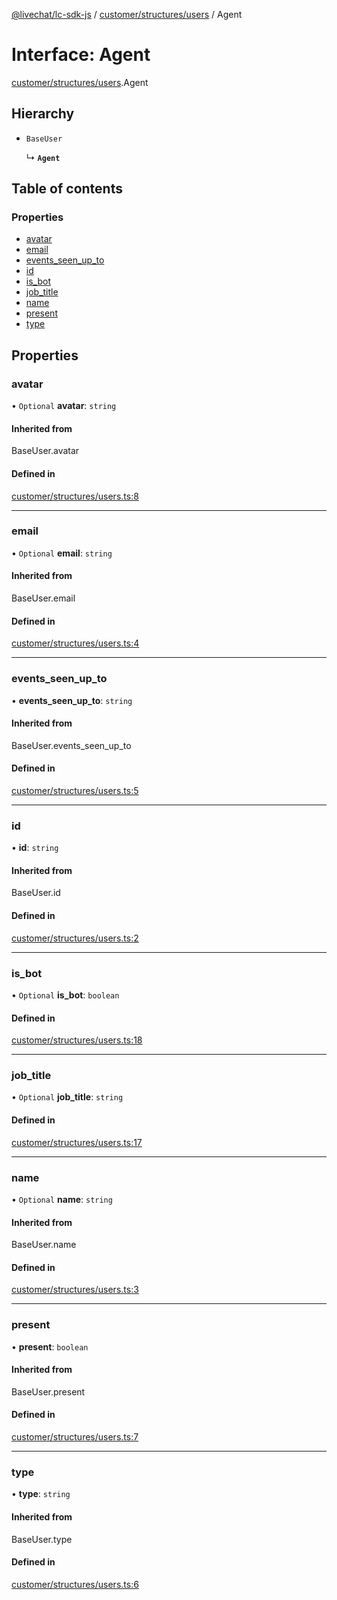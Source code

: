 [@livechat/lc-sdk-js](../README.md) / [customer/structures/users](../modules/customer_structures_users.md) / Agent

# Interface: Agent

[customer/structures/users](../modules/customer_structures_users.md).Agent

## Hierarchy

- `BaseUser`

  ↳ **`Agent`**

## Table of contents

### Properties

- [avatar](customer_structures_users.Agent.md#avatar)
- [email](customer_structures_users.Agent.md#email)
- [events\_seen\_up\_to](customer_structures_users.Agent.md#events_seen_up_to)
- [id](customer_structures_users.Agent.md#id)
- [is\_bot](customer_structures_users.Agent.md#is_bot)
- [job\_title](customer_structures_users.Agent.md#job_title)
- [name](customer_structures_users.Agent.md#name)
- [present](customer_structures_users.Agent.md#present)
- [type](customer_structures_users.Agent.md#type)

## Properties

### avatar

• `Optional` **avatar**: `string`

#### Inherited from

BaseUser.avatar

#### Defined in

[customer/structures/users.ts:8](https://github.com/livechat/lc-sdk-js/blob/a921f8a/src/customer/structures/users.ts#L8)

___

### email

• `Optional` **email**: `string`

#### Inherited from

BaseUser.email

#### Defined in

[customer/structures/users.ts:4](https://github.com/livechat/lc-sdk-js/blob/a921f8a/src/customer/structures/users.ts#L4)

___

### events\_seen\_up\_to

• **events\_seen\_up\_to**: `string`

#### Inherited from

BaseUser.events\_seen\_up\_to

#### Defined in

[customer/structures/users.ts:5](https://github.com/livechat/lc-sdk-js/blob/a921f8a/src/customer/structures/users.ts#L5)

___

### id

• **id**: `string`

#### Inherited from

BaseUser.id

#### Defined in

[customer/structures/users.ts:2](https://github.com/livechat/lc-sdk-js/blob/a921f8a/src/customer/structures/users.ts#L2)

___

### is\_bot

• `Optional` **is\_bot**: `boolean`

#### Defined in

[customer/structures/users.ts:18](https://github.com/livechat/lc-sdk-js/blob/a921f8a/src/customer/structures/users.ts#L18)

___

### job\_title

• `Optional` **job\_title**: `string`

#### Defined in

[customer/structures/users.ts:17](https://github.com/livechat/lc-sdk-js/blob/a921f8a/src/customer/structures/users.ts#L17)

___

### name

• `Optional` **name**: `string`

#### Inherited from

BaseUser.name

#### Defined in

[customer/structures/users.ts:3](https://github.com/livechat/lc-sdk-js/blob/a921f8a/src/customer/structures/users.ts#L3)

___

### present

• **present**: `boolean`

#### Inherited from

BaseUser.present

#### Defined in

[customer/structures/users.ts:7](https://github.com/livechat/lc-sdk-js/blob/a921f8a/src/customer/structures/users.ts#L7)

___

### type

• **type**: `string`

#### Inherited from

BaseUser.type

#### Defined in

[customer/structures/users.ts:6](https://github.com/livechat/lc-sdk-js/blob/a921f8a/src/customer/structures/users.ts#L6)
